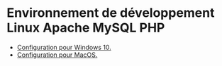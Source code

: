 # Environnement de développement Linux Apache MySQL PHP

- [Configuration pour Windows 10.](./installation/Windows10.md)
- [Configuration pour MacOS.](./installation/MacOS.md)